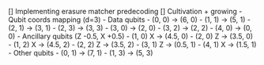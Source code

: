 [] Implementing erasure matcher predecoding
[] Cultivation + growing
    - Qubit coords mapping (d=3)
        - Data qubits
            - (0, 0) -> (6, 0)
            - (1, 1) -> (5, 1)
            - (2, 1) -> (3, 1)
            - (2, 3) -> (3, 3)
            - (3, 0) -> (2, 0)
            - (3, 2) -> (2, 2)
            - (4, 0) -> (0, 0)
        - Ancillary qubits (Z -0.5, X +0.5)
            - (1, 0) X -> (4.5, 0)
            - (2, 0) Z -> (3.5, 0)
            - (1, 2) X -> (4.5, 2)
            - (2, 2) Z -> (3.5, 2)
            - (3, 1) Z -> (0.5, 1)
            - (4, 1) X -> (1.5, 1)
        - Other qubits
            - (0, 1) -> (7, 1)
            - (1, 3) -> (5, 3)
